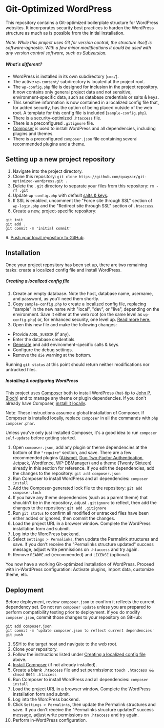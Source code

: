Git-Optimized WordPress
=======================

This repository contains a Git-optimized boilerplate structure for WordPress websites. It incorporates security best practices to harden the WordPress structure as much as is possible from the initial installation.

*Note: While this project uses Git for version control, the structure itself is software-agnostic. With a few minor modifications it could be used with any version control software, such as [Subversion](https://subversion.apache.org/).*

##### What's different?
 * WordPress is installed in its own subdirectory (`cms/`).
 * The active `wp-content/` subdirectory is located at the project root. 
 * The `wp-config.php` file is designed for inclusion in the project repository. It now contains only general project data and not sensitive, environment-specific data, such as database credentials or salts & keys.
 * This sensitive information is now contained in a localized config file that, for added security, has the option of being placed outside of the web root. A template for this config file is included (`sample-config.php`).
 * There is a security-optimized `.htaccess` file.
 * There is a preconfigured `.gitignore` file.
 * [Composer](https://getcomposer.org/) is used to install WordPress and all dependencies, including plugins and themes.
 * There is a preconfigured `composer.json` file containing several recommended plugins and a theme.

Setting up a new project repository
-----------------------------------

 1. Navigate into the project directory.
 2. Clone this repository: `git clone https://github.com/quayzar/git-optimized-wordpress.git .`
 3. Delete the `.git` directory to separate your files from this repository: `rm -rf .git`
 4. Update `wp-config.php` with default [salts & keys](https://api.wordpress.org/secret-key/1.1/salt/).
 5. If SSL is enabled, uncomment the "Force site through SSL" section of `wp-login.php` and the "Redirect site through SSL" section of `.htaccess`.
 6. Create a new, project-specific repository:
```
git init
git add .
git commit -m 'initial commit'
```
 6\. [Push your local repository to GitHub](http://quayzar.com/git/pushing-a-local-repository-to-github/).
 
Installation
------------

Once your project repository has been set up, there are two remaining tasks: create a localized config file and install WordPress.

##### Creating a localized config file
 1. Create an empty database. Note the host, database name, username, and password, as you'll need them shortly.
 2. Copy `sample-config.php` to create a localized config file, replacing "sample" in the new name with "local", "dev", or "live", depending on the environment. Save it either at the web root (on the same level as `wp-config.php`) or, for enhanced security, one level up. [Read more here.](http://wordpress.stackexchange.com/questions/58391/is-moving-wp-config-outside-the-web-root-really-beneficial/74972#74972)
 3. Open this new file and make the following changes:
  * Provide `ADDL_SUBDIR` (if any).
  * Enter the database credentials.
  * [Generate](https://api.wordpress.org/secret-key/1.1/salt/) and add environment-specific salts & keys.
  * Configure the debug settings.
  * Remove the `die` warning at the bottom.

Running `git status` at this point should return neither modifications nor untracked files.

##### Installing & configuring WordPress
This project uses [Composer](https://getcomposer.org/) both to install WordPress (hat-tip to [John P. Bloch](https://github.com/johnpbloch/wordpress)) and to manage any theme or plugin dependencies. If you don't already have Composer, [install it locally](https://getcomposer.org/download/).

Note: These instructions assume a global installation of Composer. If Composer is installed locally, replace `composer` in all the commands with `php composer.phar`.

Unless you've only just installed Composer, it's a good idea to run `composer self-update` before getting started.

 1. Open `composer.json`, add any plugin or theme dependencies at the bottom of the `"require"` section, and save. There are a few recommended plugins ([Akismet](https://wordpress.org/plugins/akismet/), [Duo Two-Factor Authentication](https://wordpress.org/plugins/duo-wordpress/), [Jetpack](https://wordpress.org/plugins/jetpack/), [Wordfence](https://wordpress.org/plugins/wordfence/), [WP-DBManager](https://wordpress.org/plugins/wp-dbmanager/)) and a theme ([Twenty Sixteen](https://wordpress.org/themes/twentysixteen/)) already in this section for reference. If you edit the dependencies, add the changes to the repository: `git add composer.json`
 2. Run Composer to install WordPress and all dependencies: `composer install`
 3. Add the Composer-generated lock file to the repository: `git add composer.lock`
 4. If you have any theme dependencies (such as a parent theme) that shouldn't be in the repository, adjust `.gitignore` to reflect, then add the changes to the repository: `git add .gitignore`
 5. Run `git status` to confirm all modified or untracked files have been either added or ignored, then commit the changes.
 6. Load the project URL in a browser window. Complete the WordPress installation form and submit.
 7. Log into the WordPress backend.
 8. Select `Settings > Permalinks`, then update the Permalink structures and save. If you don't receive the "Permalinks structure updated" success message, adjust write permissions on `.htaccess` and try again.
 9. Remove `README.md` (recommended) and `LICENSE` (optional).

You now have a working Git-optimized installation of WordPress. Proceed with in-WordPress configuration: Activate plugins, import data, customize theme, etc.

Deployment
----------

Before deployment, review `composer.json` to confirm it reflects the current dependency set. Do not run `composer update` unless you are prepared to perform compatibility testing prior to deployment. If you do modify `composer.json`, commit those changes to your repository on GitHub:
```
git add composer.json
git commit -m 'update composer.json to reflect current dependencies'
git push
```

 1. SSH to the target host and navigate to the web root.
 2. Clone your repository.
 3. Follow the instructions listed under [Creating a localized config file](#creating-a-localized-config-file) above.
 4. [Install Composer](https://getcomposer.org/download/) (if not already installed).
 5. Create a blank `.htaccess` file and set permissions: `touch .htaccess && chmod 0644 .htaccess`
 6. Run Composer to install WordPress and all dependencies: `composer install`
 7. Load the project URL in a browser window. Complete the WordPress installation form and submit. 
 8. Log into the WordPress backend.
 9. Click `Settings > Permalinks`, then update the Permalink structures and save. If you don't receive the "Permalinks structure updated" success message, adjust write permissions on `.htaccess` and try again.
 10. Perform in-WordPress configuration.
